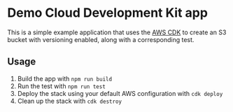 # Demo Cloud Development Kit app

This is a simple example application that uses the [AWS CDK](https://docs.aws.amazon.com/cdk/latest/guide/home.html) to create an S3 bucket with versioning enabled, along with a corresponding test.


## Usage

1. Build the app with `npm run build`
2. Run the test with `npm run test`
3. Deploy the stack using your default AWS configuration with `cdk deploy`
4. Clean up the stack with `cdk destroy`
